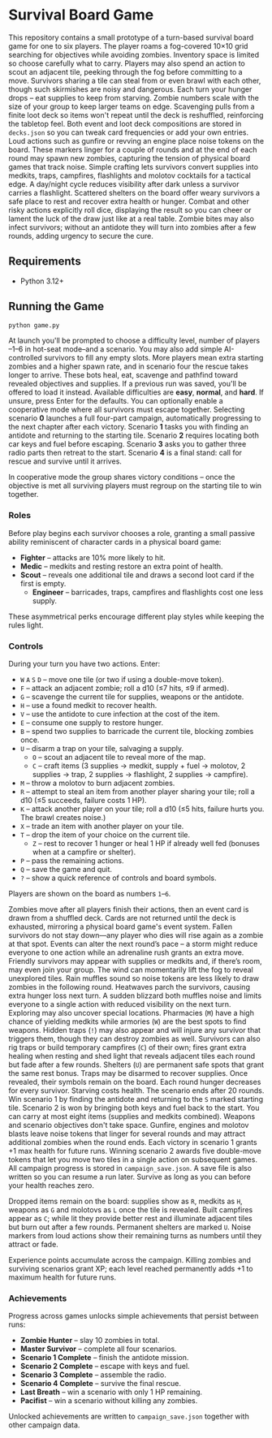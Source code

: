 # Survival Board Game

This repository contains a small prototype of a turn-based survival board game
for one to six players. The player roams a fog-covered 10×10 grid searching for objectives while
avoiding zombies. Inventory space is limited so choose carefully what to carry.
Players may also spend an action to scout an adjacent tile, peeking through the
fog before committing to a move.
Survivors sharing a tile can steal from or even brawl with each other, though
such skirmishes are noisy and dangerous.
Each turn your hunger drops – eat supplies to keep from starving. Zombie
numbers scale with the size of your group to keep larger teams on edge.
Scavenging pulls from a finite loot deck so items won't repeat until the deck
is reshuffled, reinforcing the tabletop feel. Both event and loot deck
compositions are stored in `decks.json` so you can tweak card frequencies or
add your own entries.
Loud actions such as gunfire or revving an engine place noise tokens on the
board. These markers linger for a couple of rounds and at the end of each
round may spawn new zombies, capturing the tension of physical board games
that track noise.
  Simple crafting lets survivors convert supplies into medkits, traps,
  campfires, flashlights and molotov cocktails for a tactical edge. A day/night cycle
reduces visibility after dark unless a survivor carries a flashlight.
Scattered shelters on the board offer weary survivors a safe place to rest
and recover extra health or hunger.
Combat and other risky actions explicitly roll dice, displaying the result so
you can cheer or lament the luck of the draw just like at a real table.
Zombie bites may also infect survivors; without an antidote they will turn
into zombies after a few rounds, adding urgency to secure the cure.

## Requirements
- Python 3.12+

## Running the Game
```bash
python game.py
```

At launch you'll be prompted to choose a difficulty level, number of players
–1–6 in hot-seat mode–and a scenario. You may also add simple AI-controlled
survivors to fill any empty slots. More players mean extra starting zombies and
a higher spawn rate, and in scenario four the rescue takes longer to arrive.
These bots heal, eat, scavenge and pathfind toward revealed objectives and
supplies. If a previous run was saved, you'll be offered to load it instead.
Available difficulties are **easy**, **normal**, and
**hard**. If unsure, press Enter for the defaults. You can optionally enable a
cooperative mode where all survivors must escape together. Selecting scenario
**0** launches a full four-part campaign, automatically progressing to the next
chapter after each victory. Scenario **1** tasks you with finding an antidote
and returning to the starting tile. Scenario **2** requires locating both car
keys and fuel before escaping. Scenario **3** asks you to gather three radio
parts then retreat to the start. Scenario **4** is a final stand: call for
rescue and survive until it arrives.

In cooperative mode the group shares victory conditions – once the objective is
met all surviving players must regroup on the starting tile to win together.

### Roles

Before play begins each survivor chooses a role, granting a small passive
ability reminiscent of character cards in a physical board game:

- **Fighter** – attacks are 10% more likely to hit.
- **Medic** – medkits and resting restore an extra point of health.
- **Scout** – reveals one additional tile and draws a second loot card if the
  first is empty.
  - **Engineer** – barricades, traps, campfires and flashlights cost one less supply.

These asymmetrical perks encourage different play styles while keeping the
rules light.

### Controls

During your turn you have two actions. Enter:

- `W` `A` `S` `D` – move one tile (or two if using a double-move token).
- `F` – attack an adjacent zombie; roll a d10 (≤7 hits, ≤9 if armed).
- `G` – scavenge the current tile for supplies, weapons or the antidote.
- `H` – use a found medkit to recover health.
- `V` – use the antidote to cure infection at the cost of the item.
- `E` – consume one supply to restore hunger.
- `B` – spend two supplies to barricade the current tile, blocking zombies once.
- `U` – disarm a trap on your tile, salvaging a supply.
  - `O` – scout an adjacent tile to reveal more of the map.
  - `C` – craft items (3 supplies → medkit, supply + fuel → molotov, 2 supplies → trap, 2 supplies → flashlight, 2 supplies → campfire).
- `M` – throw a molotov to burn adjacent zombies.
- `R` – attempt to steal an item from another player sharing your tile; roll a d10 (≤5 succeeds, failure costs 1 HP).
- `K` – attack another player on your tile; roll a d10 (≤5 hits, failure hurts you. The brawl creates noise.)
- `X` – trade an item with another player on your tile.
- `T` – drop the item of your choice on the current tile.
  - `Z` – rest to recover 1 hunger or heal 1 HP if already well fed (bonuses when at a campfire or shelter).
- `P` – pass the remaining actions.
- `Q` – save the game and quit.
- `?` – show a quick reference of controls and board symbols.

Players are shown on the board as numbers `1`–`6`.

Zombies move after all players finish their actions, then an event card is drawn
from a shuffled deck. Cards are not returned until the deck is exhausted,
mirroring a physical board game's event system. Fallen survivors do not stay
down—any player who dies will rise again as a zombie at that spot. Events can
alter the next round’s pace – a storm might reduce everyone to one action while
an adrenaline rush grants an extra move. Friendly survivors may appear with
supplies or medkits and, if there’s room, may even join your group. The wind
can momentarily lift the fog to reveal unexplored tiles. Rain muffles sound so
noise tokens are less likely to draw zombies in the following round. Heatwaves parch the survivors, causing extra hunger loss next turn. A sudden
blizzard both muffles noise and limits everyone to a single action with reduced
visibility on the next turn. Exploring may also
uncover special locations. Pharmacies (`M`) have a high chance of yielding
  medkits while armories (`W`) are the best spots to find weapons. Hidden traps
  (`!`) may also appear and will injure any survivor that triggers them, though
  they can destroy zombies as well. Survivors can also rig traps or build
  temporary campfires (`C`) of their own; fires grant extra healing when resting
  and shed light that reveals adjacent tiles each round but fade after a few
  rounds. Shelters (`U`) are permanent safe spots that grant the same rest
  bonus. Traps may be disarmed to recover supplies. Once revealed, their
  symbols remain on the board.
Each round hunger decreases for every
survivor. Starving costs health. The scenario ends after 20 rounds. Win scenario
1 by finding the antidote and returning to the `S` marked starting tile. Scenario
2 is won by bringing both keys and fuel back to the start. You can carry at most
eight items (supplies and medkits combined). Weapons and scenario objectives
don't take space. Gunfire, engines and molotov blasts leave noise tokens that
linger for several rounds and may attract additional zombies when the round
ends. Each victory in scenario 1
grants +1 max health for future runs. Winning scenario 2 awards five double-move
tokens that let you move two tiles in a single action on subsequent games. All
campaign progress is stored in `campaign_save.json`. A save file is also written
so you can resume a run later. Survive as long as you can before your health
reaches zero.

  Dropped items remain on the board: supplies show as `R`, medkits as `H`, weapons as `G` and molotovs as `L` once the tile is revealed. Built campfires appear as `C`; while lit they provide better rest and illuminate adjacent tiles but burn out after a few rounds. Permanent shelters are marked `U`.
Noise markers from loud actions show their remaining turns as numbers until they attract or fade.

Experience points accumulate across the campaign. Killing zombies and
surviving scenarios grant XP; each level reached permanently adds +1 to
maximum health for future runs.

### Achievements

Progress across games unlocks simple achievements that persist between runs:

- **Zombie Hunter** – slay 10 zombies in total.
- **Master Survivor** – complete all four scenarios.
- **Scenario 1 Complete** – finish the antidote mission.
- **Scenario 2 Complete** – escape with keys and fuel.
- **Scenario 3 Complete** – assemble the radio.
- **Scenario 4 Complete** – survive the final rescue.
- **Last Breath** – win a scenario with only 1 HP remaining.
- **Pacifist** – win a scenario without killing any zombies.

Unlocked achievements are written to `campaign_save.json` together with other
campaign data.
